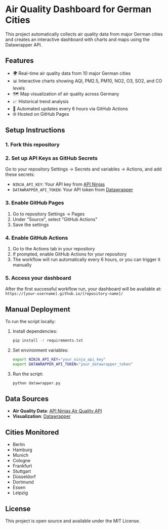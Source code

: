 # Air Quality Dashboard for German Cities

This project automatically collects air quality data from major German cities and creates an interactive dashboard with charts and maps using the Datawrapper API.

## Features

- 🌍 Real-time air quality data from 10 major German cities
- 📊 Interactive charts showing AQI, PM2.5, PM10, NO2, O3, SO2, and CO levels
- 🗺️ Map visualization of air quality across Germany
- 📈 Historical trend analysis
- 🔄 Automated updates every 6 hours via GitHub Actions
- 🌐 Hosted on GitHub Pages

## Setup Instructions

### 1. Fork this repository

### 2. Set up API Keys as GitHub Secrets

Go to your repository Settings → Secrets and variables → Actions, and add these secrets:

- `NINJA_API_KEY`: Your API key from [API Ninjas](https://api.api-ninjas.com/)
- `DATAWRAPPER_API_TOKEN`: Your API token from [Datawrapper](https://www.datawrapper.de/)

### 3. Enable GitHub Pages

1. Go to repository Settings → Pages
2. Under "Source", select "GitHub Actions"
3. Save the settings

### 4. Enable GitHub Actions

1. Go to the Actions tab in your repository
2. If prompted, enable GitHub Actions for your repository
3. The workflow will run automatically every 6 hours, or you can trigger it manually

### 5. Access your dashboard

After the first successful workflow run, your dashboard will be available at:
`https://[your-username].github.io/[repository-name]/`

## Manual Deployment

To run the script locally:

1. Install dependencies:
   ```bash
   pip install -r requirements.txt
   ```

2. Set environment variables:
   ```bash
   export NINJA_API_KEY="your_ninja_api_key"
   export DATAWRAPPER_API_TOKEN="your_datawrapper_token"
   ```

3. Run the script:
   ```bash
   python datawrapper.py
   ```

## Data Sources

- **Air Quality Data**: [API Ninjas Air Quality API](https://api.api-ninjas.com/api/airquality)
- **Visualization**: [Datawrapper](https://www.datawrapper.de/)

## Cities Monitored

- Berlin
- Hamburg
- Munich
- Cologne
- Frankfurt
- Stuttgart
- Düsseldorf
- Dortmund
- Essen
- Leipzig

## License

This project is open source and available under the MIT License.
